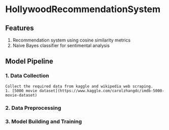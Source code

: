 # HollywoodRecommendationSystem

## Features
  1. Recommendation system using cosine similarity metrics
  2. Naive Bayes classifier for sentimental analysis

## Model Pipeline
### 1. Data Collection
    Collect the required data from kaggle and wikipedia web scraping.
    1. [5000 movie dataset](https://www.kaggle.com/carolzhangdc/imdb-5000-movie-dataset)
### 2. Data Preprocessing
### 3. Model Building and Training
